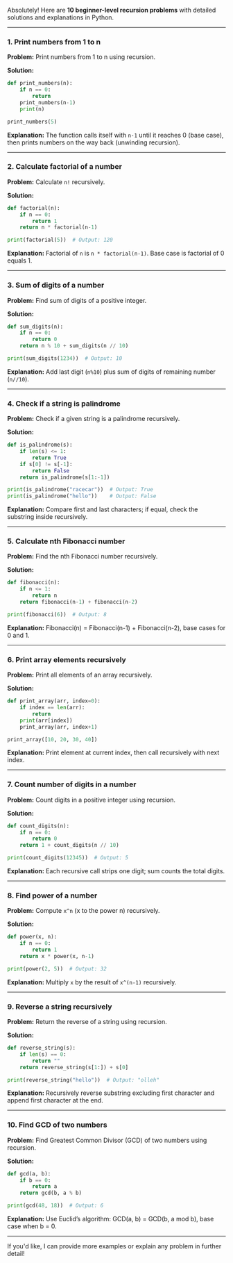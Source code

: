 Absolutely! Here are **10 beginner-level recursion problems** with detailed solutions and explanations in Python.

---

### 1. **Print numbers from 1 to n**

**Problem:**
Print numbers from 1 to n using recursion.

**Solution:**

```python
def print_numbers(n):
    if n == 0:
        return
    print_numbers(n-1)
    print(n)

print_numbers(5)
```

**Explanation:**
The function calls itself with `n-1` until it reaches 0 (base case), then prints numbers on the way back (unwinding recursion).

---

### 2. **Calculate factorial of a number**

**Problem:**
Calculate `n!` recursively.

**Solution:**

```python
def factorial(n):
    if n == 0:
        return 1
    return n * factorial(n-1)

print(factorial(5))  # Output: 120
```

**Explanation:**
Factorial of `n` is `n * factorial(n-1)`. Base case is factorial of 0 equals 1.

---

### 3. **Sum of digits of a number**

**Problem:**
Find sum of digits of a positive integer.

**Solution:**

```python
def sum_digits(n):
    if n == 0:
        return 0
    return n % 10 + sum_digits(n // 10)

print(sum_digits(1234))  # Output: 10
```

**Explanation:**
Add last digit (`n%10`) plus sum of digits of remaining number (`n//10`).

---

### 4. **Check if a string is palindrome**

**Problem:**
Check if a given string is a palindrome recursively.

**Solution:**

```python
def is_palindrome(s):
    if len(s) <= 1:
        return True
    if s[0] != s[-1]:
        return False
    return is_palindrome(s[1:-1])

print(is_palindrome("racecar"))  # Output: True
print(is_palindrome("hello"))    # Output: False
```

**Explanation:**
Compare first and last characters; if equal, check the substring inside recursively.

---

### 5. **Calculate nth Fibonacci number**

**Problem:**
Find the nth Fibonacci number recursively.

**Solution:**

```python
def fibonacci(n):
    if n <= 1:
        return n
    return fibonacci(n-1) + fibonacci(n-2)

print(fibonacci(6))  # Output: 8
```

**Explanation:**
Fibonacci(n) = Fibonacci(n-1) + Fibonacci(n-2), base cases for 0 and 1.

---

### 6. **Print array elements recursively**

**Problem:**
Print all elements of an array recursively.

**Solution:**

```python
def print_array(arr, index=0):
    if index == len(arr):
        return
    print(arr[index])
    print_array(arr, index+1)

print_array([10, 20, 30, 40])
```

**Explanation:**
Print element at current index, then call recursively with next index.

---

### 7. **Count number of digits in a number**

**Problem:**
Count digits in a positive integer using recursion.

**Solution:**

```python
def count_digits(n):
    if n == 0:
        return 0
    return 1 + count_digits(n // 10)

print(count_digits(12345))  # Output: 5
```

**Explanation:**
Each recursive call strips one digit; sum counts the total digits.

---

### 8. **Find power of a number**

**Problem:**
Compute `x^n` (x to the power n) recursively.

**Solution:**

```python
def power(x, n):
    if n == 0:
        return 1
    return x * power(x, n-1)

print(power(2, 5))  # Output: 32
```

**Explanation:**
Multiply `x` by the result of `x^(n-1)` recursively.

---

### 9. **Reverse a string recursively**

**Problem:**
Return the reverse of a string using recursion.

**Solution:**

```python
def reverse_string(s):
    if len(s) == 0:
        return ""
    return reverse_string(s[1:]) + s[0]

print(reverse_string("hello"))  # Output: "olleh"
```

**Explanation:**
Recursively reverse substring excluding first character and append first character at the end.

---

### 10. **Find GCD of two numbers**

**Problem:**
Find Greatest Common Divisor (GCD) of two numbers using recursion.

**Solution:**

```python
def gcd(a, b):
    if b == 0:
        return a
    return gcd(b, a % b)

print(gcd(48, 18))  # Output: 6
```

**Explanation:**
Use Euclid’s algorithm: GCD(a, b) = GCD(b, a mod b), base case when b = 0.

---

If you'd like, I can provide more examples or explain any problem in further detail!
